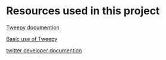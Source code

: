 # Resources used in this project

[Tweepy documention](https://docs.tweepy.org/)

[Basic use of Tweepy](https://www.youtube.com/watch?v=Lu1nskBkPJU&list=WL&index=14&t=86s)

[twitter developer documention](https://developer.twitter.com/en/docs)

